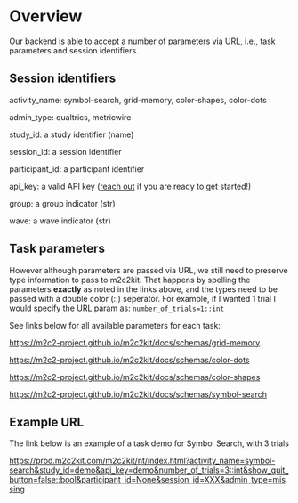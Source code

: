 # Overview
Our backend is able to accept a number of parameters via URL, i.e., task parameters and session identifiers.

## Session identifiers
activity_name: symbol-search, grid-memory, color-shapes, color-dots

admin_type: qualtrics, metricwire

study_id: a study identifier (name)

session_id: a session identifier

participant_id: a participant identifier

api_key: a valid API key ([reach out](mailto:m2c2@psu.edu) if you are ready to get started!)

group: a group indicator (str)

wave: a wave indicator (str)

## Task parameters

However although parameters are passed via URL, we still need to preserve type information to pass to m2c2kit. That happens by spelling the parameters **exactly** as noted in the links above, and the types need to be passed with a double color (::) seperator. For example, if I wanted 1 trial I would specify the URL param as: `number_of_trials=1::int`

See links below for all available parameters for each task: 

https://m2c2-project.github.io/m2c2kit/docs/schemas/grid-memory

https://m2c2-project.github.io/m2c2kit/docs/schemas/color-dots

https://m2c2-project.github.io/m2c2kit/docs/schemas/color-shapes

https://m2c2-project.github.io/m2c2kit/docs/schemas/symbol-search

## Example URL

The link below is an example of a task demo for Symbol Search, with 3 trials

https://prod.m2c2kit.com/m2c2kit/nt/index.html?activity_name=symbol-search&study_id=demo&api_key=demo&number_of_trials=3::int&show_quit_button=false::bool&participant_id=None&session_id=XXX&admin_type=missing